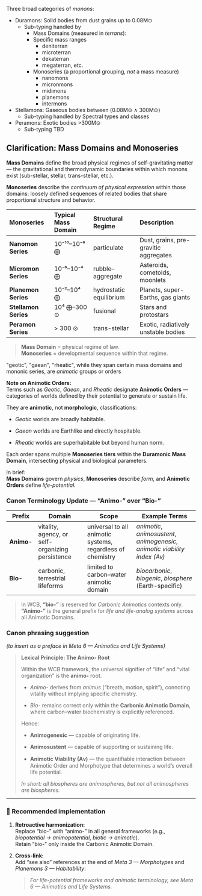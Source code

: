 Three broad categories of *monons*:
- Duramons: Solid bodies from dust grains up to 0.08M⊙
	- Sub-typing handled by
		- Mass Domains (measured in *terrans*):
		- Specific mass ranges
			- deniterran
			- microterran
			- dekaterran
			- megaterran, etc.
		- Monoseries (a proportional grouping, *not* a mass measure)
			- nanomons
			- micronmons
			- midimons
			- planemons
			- intermons
- Stellamons: Gaseous bodies between ⟨0.08M⊙ ∧ 300M⊙⟩
	- Sub-typing handled by Spectral types and classes
- Peramons: Exotic bodies >300M⊙
	- Sub-typing TBD

## Clarification: Mass Domains and Monoseries

**Mass Domains** define the broad physical regimes of self-gravitating matter —
the gravitational and thermodynamic boundaries within which monons exist
(sub-stellar, stellar, trans-stellar, etc.).

**Monoseries** describe the *continuum of physical expression* within those domains:
loosely defined sequences of related bodies that share proportional structure and behavior.

| Monoseries | Typical Mass Domain | Structural Regime | Description |
|:------------|:--------------------|:------------------|:-------------|
| **Nanomon Series** | 10⁻¹⁰–10⁻⁶ ⨁ | particulate | Dust, grains, pre-gravitic aggregates |
| **Micromon Series** | 10⁻⁶–10⁻⁴ ⨁ | rubble–aggregate | Asteroids, cometoids, moonlets |
| **Planemon Series** | 10⁻²–10⁴ ⨁ | hydrostatic equilibrium | Planets, super-Earths, gas giants |
| **Stellamon Series** | 10⁴ ⨁–300 ⊙ | fusional | Stars and protostars |
| **Peramon Series** | > 300 ⊙ | trans-stellar | Exotic, radiatively unstable bodies |

> **Mass Domain** = physical regime of law.  
> **Monoseries** = developmental sequence within that regime.


"geotic", "gaean", "rheatic", while they span certain mass domains and mononic series, are *animotic* groups or orders

**Note on Animotic Orders:**  
Terms such as _Geotic_, _Gaean_, and _Rheatic_ designate **Animotic Orders** — categories of worlds defined by their potential to generate or sustain life.

They are **animotic**, not **morphologic**, classifications:

- _Geotic_ worlds are broadly habitable.
    
- _Gaean_ worlds are Earthlike and directly hospitable.
    
- _Rheatic_ worlds are superhabitable but beyond human norm.
    

Each order spans multiple **Monoseries tiers** within the **Duramonic Mass Domain**, intersecting physical and biological parameters.

In brief:  
**Mass Domains** govern _physics_, **Monoseries** describe _form_, and **Animotic Orders** define _life-potential._


### Canon Terminology Update — “Animo-” over “Bio-”

|Prefix|Domain| Scope                                                      |Example Terms|
|---|---|---|---|
|**Animo-**|vitality, agency, or self-organizing persistence| universal to all animotic systems, regardless of chemistry |_animotic_, _animosustent_, _animogenesic_, _animotic viability index (Aᴠ)_|
|**Bio-**|carbonic, terrestrial lifeforms| limited to carbon–water animotic domain                    |_biocarbonic_, _biogenic_, _biosphere_ (Earth-specific)|

> In WCB, **“bio-”** is reserved for _Carbonic Animotics_ contexts only.  
> **“Animo-”** is the general prefix for _life and life-analog systems_ across all Animotic Domains.

### Canon phrasing suggestion

_(to insert as a preface in Meta 6 — Animotics and Life Systems)_

> **Lexical Principle: The Animo- Root**
> 
> Within the WCB framework, the universal signifier of “life” and “vital organization” is the **animo-** root.
> 
> - _Animo-_ derives from _animus_ (“breath, motion, spirit”), connoting vitality without implying specific chemistry.
>     
> - _Bio-_ remains correct only within the **Carbonic Animotic Domain**, where carbon–water biochemistry is explicitly referenced.
>     
> 
> Hence:
> 
> - **Animogenesic** — capable of originating life.
>     
> - **Animosustent** — capable of supporting or sustaining life.
>     
> - **Animotic Viability (Aᴠ)** — the quantifiable interaction between Animotic Order and Morphotype that determines a world’s overall life potential.
>     
> 
> _In short: all biospheres are animospheres, but not all animospheres are biospheres._

---

### 🧠 Recommended implementation

1. **Retroactive harmonization:**  
    Replace “bio-” with “animo-” in all general frameworks (e.g., _biopotential → animopotential_, _biotic → animotic_).  
    Retain “bio-” only inside the Carbonic Animotic Domain.
    
2. **Cross-link:**  
    Add “see also” references at the end of _Meta 3 — Morphotypes_ and _Planemons 3 — Habitability_:
    
    > _For life-potential frameworks and animotic terminology, see Meta 6 — Animotics and Life Systems._

